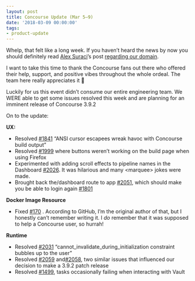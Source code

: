 ```yaml
---
layout: post
title: Concourse Update (Mar 5–9)
date: '2018-03-09 00:00:00'
tags:
- product-update
---
```


Whelp, that felt like a long week. If you haven’t heard the news by now you should definitely read [Alex Suraci](https://medium.com/u/263a63b2f209)’s post [regarding our domain](https://medium.com/concourse-ci/were-switchin-domains-5597dcd0b48b).

I want to take this time to thank the Concourse fans out there who offered their help, support, and positive vibes throughout the whole ordeal. The team here really appreciates it 🙏

Luckily for us this event didn’t consume our entire engineering team. We WERE able to get some issues resolved this week and are planning for an imminent release of Concourse 3.9.2

On to the update:

**UX:**

- Resolved [#1841](https://github.com/concourse/concourse/issues/1841) “ANSI cursor escapees wreak havoc with Concourse build output”
- Resolved [#1999](https://github.com/concourse/concourse/issues/1999) where buttons weren’t working on the build page when using Firefox
- Experimented with adding scroll effects to pipeline names in the Dashboard [#2026](https://github.com/concourse/concourse/issues/2026). It was hilarious and many \<marquee\> jokes were made.
- Brought back the/dashboard route to app [#2051](https://github.com/concourse/concourse/issues/2051), which should make you be able to login again [#1801](https://github.com/concourse/concourse/issues/1801)

**Docker Image Resource**

- Fixed [#170](https://github.com/concourse/docker-image-resource/issues/170)&nbsp;. According to GitHub, I’m the original author of that, but I honestly can’t remember writing it. I _do_ remember that it was supposed to help a Concourse user, so hurrah!

**Runtime**

- Resolved [#2031](https://github.com/concourse/concourse/issues/2031) “cannot\_invalidate\_during\_initialization constraint bubbles up to the user”
- Resolved [#2059](https://github.com/concourse/concourse/issues/2059) and[#2058](https://github.com/concourse/concourse/issues/2058), two similar issues that influenced our decision to make a 3.9.2 patch release
- Resolved [#1499](https://github.com/concourse/concourse/issues/1499), tasks occasionally failing when interacting with Vault
